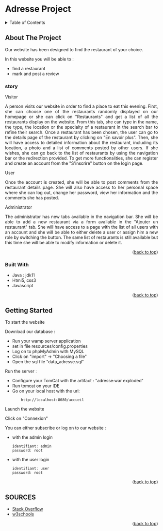 # Adresse Project 


<!-- TABLE OF CONTENTS -->
<details>
  <summary>Table of Contents</summary>
  <ol>
    <li>
      <a href="#about-the-project">About The Project</a>
      <ul>
        <li><a href="#story">Built With</a></li>
      </ul>
      <ul>
        <li><a href="#built-with">Built With</a></li>
      </ul>
    </li>
    <li>
      <a href="#getting-started">Getting Started</a>
    </li>
    <li><a href="#contact">Contact</a></li>
    <li><a href="#sources">Sources</a></li>
  </ol>
</details>



<!-- ABOUT THE PROJECT -->
## About The Project


Our website has been designed to find the restaurant of your choice.

In this website you will be able to :
* find a restaurant
* mark and post a review

### story

Visitor

<p style="text-align: justify">A person visits our website in order to find a place to eat this evening. First, she can choose one of the restaurants randomly displayed on our homepage or she can click on "Restaurants" and get a list of all the restaurants display on the website. From this tab, she can type in the name, the type, the location or the specialty of a restaurant in the search bar to refine their search. Once a restaurant has been chosen, the user can go to the details page of the restaurant by clicking on "En savoir plus". Then, she will have access to detailed information about the restaurant, including its location, a photo and a list of comments posted by other users. If she wishes, she can go back to the list of restaurants by using the navigation bar or the redirection provided. To get more functionalities, she can register and create an account from the "S'inscrire" button on the login page. </p>

User

<p style="text-align: justify" > Once the account is created, she will be able to post comments from the restaurant details page. She will also have access to her personal space where she can log out, change her password, view her information and the comments she has posted. </p>


Administrator

<p style="text-align: justify" >The administrator has new tabs available in the navigation bar. She will be able to add a new restaurant via a form available in the "Ajouter un restaurant" tab. She will have access to a page with the list of all users with an account and she will be able to either delete a user or assign him a new role by switching the button. The same list of restaurants is still available but this time she will be able to modify information or delete it. </p>

<!--Use the `BLANK_README.md` to get started.-->

<p align="right">(<a href="#top">back to top</a>)</p>



### Built With

* Java : jdk11
* Html5, css3
* Javascript

<p align="right">(<a href="#top">back to top</a>)</p>



<!-- GETTING STARTED -->
## Getting Started

To start the website

Download our database :
* Run your wamp server application 
* set in file resources/config.properties
* Log on to phpMyAdmin with MySQL
* Click on "import" -> "Choosing a file"
* Open the sql file "data_adresse.sql"



Run the server :
* Configure your TomCat with the artifact : "adresse:war exploded"
* Run tomcat on your IDE 
* Go on your local host with the url:
  ````
      http://localhost:8080/accueil
  ````
  
Launch the website
    
Click on "Connexion"

You can either subscribe or log on to our website :

* with the admin login 
    ````
    identifiant: admin
    password: root
    ````
* with the user login
  ````
  identifiant: user
  password: root
    ````



<p align="right">(<a href="#top">back to top</a>)</p>


<!-- SOURCES -->
## SOURCES

* [Stack Overflow](https://stackoverflow.com/)
* [w3schools](https://www.w3schools.com/)

<p align="right">(<a href="#top">back to top</a>)</p>
